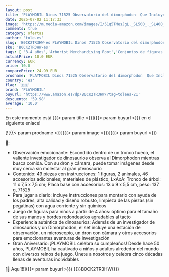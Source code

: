 ```yaml
---
layout: post
title: 'PLAYMOBIL Dinos 71525 Observatorio del dimorphodon  Que Incluye un dron con cámara y Otros Accesorios emocionantes  detallados Juguetes para niños a Partir de 4 años'
date: 2025-07-02 11:17:33
image: 'https://m.media-amazon.com/images/I/51q5TMesJgL._SL500_._SL400_.jpg'
comments: true
category: ofertas
author: 'tole.es'
slug: 'B0CK2TR3HW-es PLAYMOBIL Dinos 71525 Observatorio del dimorphodon Que...'
sku: 'B0CK2TR3HW-es'
tags: [ '3-4 años','Arborist Merchandising Root','Conjuntos de figuras de juguete','Juguetes','Juguetes y juegos','Muñecos y figuras','Self Service','Special Features Stores','b6d17eda-2c26-45ed-a098-453a9f96e839_0','b6d17eda-2c26-45ed-a098-453a9f96e839_1801','playmobil','🇪🇸', ]
actualPrice: 10.0 EUR
currency: EUR
price: 10.0
comparePrice: 24.99 EUR
prodname: 'PLAYMOBIL Dinos 71525 Observatorio del dimorphodon  Que Incluye un dron con cámara y Otros Accesorios emocionantes  detallados Juguetes para niños a Partir de 4 años'
country: 'es'
flag: '🇪🇸'
brand: 'PLAYMOBIL'
buyurl: 'https://www.amazon.es/dp/B0CK2TR3HW/?tag=tolees-21'
descuento: '59.98'
average: '10.0'
---
```


En este momento está [{{< param title >}}]({{< param buyurl >}}) en el siguiente enlace!

[![{{< param prodname >}}]({{< param image >}})]({{< param buyurl >}})

🔎:

- Observación emocionante: Escondido dentro de un tronco hueco, el valiente investigador de dinosaurios observa al Dimorphodon mientras busca comida. Con su dron y cámara, puede tomar imágenes desde muy cerca sin molestar al gran pterosaurio
- Contenido: 49 piezas con instrucciones: 1 figuras, 2 animales, 46 accesorios adicionales; materiales de plástico; LxAxA: Tronco de árbol: 11 x 7,5 x 7,5 cm; Placa base con accesorios: 13 x 9 x 5,5 cm, peso: 137 g, 71525
- Para jugar a diario: incluye instrucciones para montarlo con ayuda de los padres, alta calidad y diseño robusto, limpieza de las piezas (sin pegatinas) con agua corriente y sin químicos
- Juego de figuras para niños a partir de 4 años: óptimo para el tamaño de sus manos y bordes redondeados agradables al tacto
- Experiencia auténtica de dinosaurios: Además de un investigador de dinosaurios y un Dimorphodon, el set incluye una estación de observación, un microscopio, un dron con cámara y otros accesorios para emocionantes aventuras de investigación
- Gran Aniversario: ¡PLAYMOBIL celebra su cumpleaños! Desde hace 50 años, PLAYMOBIL ha cautivado a niños y adultos alrededor del mundo con diversos reinos de juego. Únete a nosotros y celebra cinco décadas llenas de aventuras inolvidables

[🛒 Aquí!!!]({{< param buyurl >}})
{{<world>}}B0CK2TR3HW{{</world>}}
